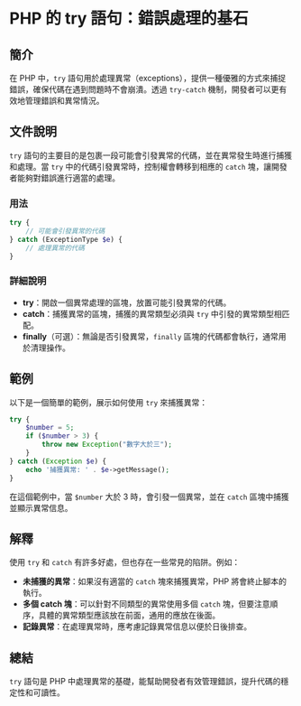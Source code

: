 <!--
Meta Description: # PHP 的 try 語句：錯誤處理的基石 ## 簡介 在 PHP 中，`try` 語句用於處理異常（exceptions），提供一種優雅的方式來捕捉錯誤，確保代碼在遇到問題時不會崩潰。透過 `try-catch` 機制，開發者可以更有效地管理錯誤和異常情況。 ## 文件說明 `try` 語句的主...
Meta Keywords: try, catch, php, number, finally
-->

# PHP 的 try 語句：錯誤處理的基石

## 簡介
在 PHP 中，`try` 語句用於處理異常（exceptions），提供一種優雅的方式來捕捉錯誤，確保代碼在遇到問題時不會崩潰。透過 `try-catch` 機制，開發者可以更有效地管理錯誤和異常情況。

## 文件說明
`try` 語句的主要目的是包裹一段可能會引發異常的代碼，並在異常發生時進行捕獲和處理。當 `try` 中的代碼引發異常時，控制權會轉移到相應的 `catch` 塊，讓開發者能夠對錯誤進行適當的處理。

### 用法
```php
try {
    // 可能會引發異常的代碼
} catch (ExceptionType $e) {
    // 處理異常的代碼
}
```

### 詳細說明
- **try**：開啟一個異常處理的區塊，放置可能引發異常的代碼。
- **catch**：捕獲異常的區塊，捕獲的異常類型必須與 `try` 中引發的異常類型相匹配。
- **finally**（可選）：無論是否引發異常，`finally` 區塊的代碼都會執行，通常用於清理操作。

## 範例
以下是一個簡單的範例，展示如何使用 `try` 來捕獲異常：

```php
try {
    $number = 5;
    if ($number > 3) {
        throw new Exception("數字大於三");
    }
} catch (Exception $e) {
    echo '捕獲異常: ' . $e->getMessage();
}
```

在這個範例中，當 `$number` 大於 3 時，會引發一個異常，並在 `catch` 區塊中捕獲並顯示異常信息。

## 解釋
使用 `try` 和 `catch` 有許多好處，但也存在一些常見的陷阱。例如：
- **未捕獲的異常**：如果沒有適當的 `catch` 塊來捕獲異常，PHP 將會終止腳本的執行。
- **多個 catch 塊**：可以針對不同類型的異常使用多個 `catch` 塊，但要注意順序，具體的異常類型應該放在前面，通用的應放在後面。
- **記錄異常**：在處理異常時，應考慮記錄異常信息以便於日後排查。

## 總結
`try` 語句是 PHP 中處理異常的基礎，能幫助開發者有效管理錯誤，提升代碼的穩定性和可讀性。